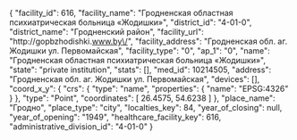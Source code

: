 {
    "facility_id": 616,
    "facility_name": "Гродненская областная психиатрическая больница «Жодишки»",
    "district_id": "4-01-0",
    "district_name": "Гродненский район",
    "facility_url": "http:\/\/gopbzhodishki.www.by\/",
    "facility_address": "Гродненская обл. аг. Жодишки ул. Первомайская",
    "facility_type": "0",
    "ap_1": "0",
    "name": "Гродненская областная психиатрическая больница «Жодишки»",
    "state": "private institution",
    "stats": [],
    "med_id": 10214505,
    "address": "Гродненская обл. аг. Жодишки ул. Первомайская",
    "devices": [],
    "coord_x_y": {
        "crs": {
            "type": "name",
            "properties": {
                "name": "EPSG:4326"
            }
        },
        "type": "Point",
        "coordinates": [
            26.4575,
            54.6238
        ]
    },
    "place_name": "Гродно",
    "place_type": "city",
    "localties_key": 84,
    "year_of_closing": null,
    "year_of_opening": "1949",
    "healthcare_facility_key": 616,
    "administrative_division_id": "4-01-0"
}